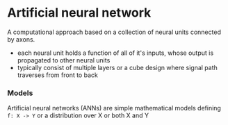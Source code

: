 # Artificial neural network
A computational approach based on a collection of neural units connected by axons.
- each neural unit holds a function of all of it's inputs, whose output is propagated to other neural units
- typically consist of multiple layers or a cube design where signal path traverses from front to back

### Models
Artificial neural networks (ANNs) are simple mathematical models defining `f: X -> Y` or a distribution over X or both X and Y
